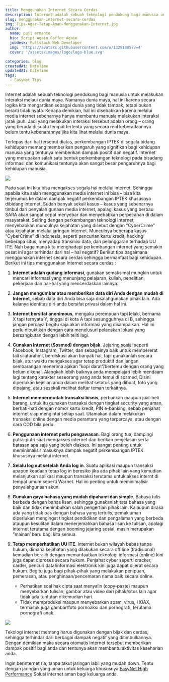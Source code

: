```yaml
---
title: Menggunakan Internet Secara Cerdas
description: Internet adalah sebuah teknologi pendukung bagi manusia untuk melakukan interaksi melaui dunia maya. Namanya dunia maya...
slug: menggunakan-internet-secara-cerdas
img: Tips-Agar-Tetap-Aman-Menggunakan-Internet.jpg
author:
  name: puji ermanto
  bio: Script Again Coffee Again
  jobdesk: Fullstack Web Developer
  img: 'https://avatars.githubusercontent.com/u/13291805?v=4'
  cover: '/assets/images/logo/logo-blue.svg'

categories: blog
createdAt: DateTime
updatedAt: DateTime
tags:
  - EasyNet Tips  
---  
```


Internet adalah sebuah teknologi pendukung bagi manusia untuk melakukan interaksi melaui dunia maya. Namanya dunia maya, hal ini karena secara logika kita mengartikan sebagai dunia yang tidak tampak, tetapi bukan berarti tidak nyata. Kenapa demikian, hal ini disebabkan karena melalui media internet sebenarnya hanya membantu manusia melakukan interaksi jarak jauh. Jadi yang melakukan interaksi tersebut adalah orang – orang yang berada di suatu tempat tertentu yang secara real keberadaannya belum tentu kebenarannya jika kita lihat melalui dunia maya.

Terlepas dari hal tersebut diatas, perkembangan IPTEK di segala bidang kehidupan memang memberikan pengaruh yang signifikan bagi kehidupan manusia yang tentunya memberikan dampak positif dan negatif. Internet yang merupakan salah satu bentuk perkembangan teknologi pada bisadang informasi dan komunikasi tentunya akan sangat besar pengaruhnya bagi kehidupan manusia.  

<img src="https://statik.tempo.co/?id=890982&width=650" class="img-fluid">

Pada saat ini kita bisa mengakses segala hal melalui internet. Sehingga apabila kita salah menggunakan media internet ini bisa – bisa kita terjerumus ke dalam dampak negatif perkembangan IPTEK khususnya dibidang internet. Sudah banyak sekali kasus – kasus yang sebenarnya timbul dari penyalah gunaan media internet, apalagi kasus yang berbau SARA akan sangat cepat menyebar dan menyebabkan perpecahan di dalam masyarakat. Seiring dengan perkembangan teknologi Internet, menyebabkan munculnya kejahatan yang disebut dengan “CyberCrime” atau kejahatan melalui jaringan Internet. Munculnya beberapa kasus “CyberCrime” di Indonesia, seperti pencurian kartu kredit, hacking beberapa situs, menyadap transmisi data, dan pelanggaran terhadap UU ITE. Nah bagaimana kita menghadapi perkembangan internet yang semakin pesat ini agar terhindar dari hal – hal negatif? Berikut tips bagaimana menggunakan internet secara cerdas sehingga bermanfaat bagi kehidupan. Berikut ini  tips menggunakan Internet secara cerdas :  

1. **Internet adalah gudang informasi**, gunakan semaksimal mungkin untuk mencari informasi yang menunjang pelajaran, kuliah, penelitian, pekerjaan dan hal-hal yang mencerdaskan lainnya.  
2. **Jangan mengumbar atau memberikan data diri Anda dengan mudah di Internet**, sebab data diri Anda bisa saja disalahgunakan pihak lain. Ada kalanya identitas diri anda bersifat privasi dalam hal ini.  

3. **Internet bersifat anonimous**, mengaku perempuan tapi lelaki, bernama X tapi ternyata Y, tinggal di kota A tapi sesungguhnya di B, sehingga jangan percaya begitu saja akan informasi yang disampaikan. Hal ini perlu dibuktikan dengan cara menelusuri pelacakan lokasi yang bersangkutan dengan lebih teliti lagi.  

4. **Gunakan Internet (Sosmed) dengan bijak**. Jejaring sosial seperti Facebook, Instagram, Twitter, dan sebagainya baik untuk mempererat tali silaturahmi, berdiskusi akan banyak hal, tapi gunakanlah secara bijak, atur waktu mengakses agar tetap produktif dan jangan sembarangan menerima ajakan ”kopi darat”/bertemu dengan orang yang belum dikenal. Alangkah lebih baiknya anda mempelajari lebih mendaam lagi tentang karakter seseorang yang anda temui di sosmed, Disini diperlukan kejelian anda dalam melihat setatus yang dibuat, foto yang dipajang, atau sesekali melihat daftar teman terkaitnya.  

5. **Internet mempermudah transaksi bisnis**, perbankan maupun jual-beli barang, untuk itu gunakan transaksi dengan tingkat security yang aman, berhati-hati dengan nomor kartu kredit, PIN e-banking, sebab penjahat internet siap mengintai setiap saat. Utamakan dalam melakukan transaksi online dengan media perantara yang terpercaya, atau dengan cara COD bila perlu.  

6. **Penggunaan internet perlu pengawasan**. Bagi orang tua, dampingi putra-putri saat mengakses internet dan berikan penjelasan serta batasan apa saja yang boleh diakses. Ini sangat penting untuk meminimalisir masuknya dampak negatif perkembangan IPTEK khususnya melalui internet.  

7. **Selalu log out setelah Anda log in**. Suatu aplikasi maupun transaksi apapun keadaan tetap log in beresiko jika ada pihak lain yang kemudian melanjutkan aplikasi maupun transaksi terutama untuk akses internt di tempat umum seperti Warnet. Hal ini penting untuk meminimalisir penyalahgunaan akun.  

8. **Gunakan gaya bahasa yang mudah dipahami dan simple**. Bahasa tulis berbeda dengan bahas lisan, sehingga gunakanlah tata bahasa yang baik dan tidak menimbulkan salah pengertian pihak lain. Kalaupun dirasa ada yang tidak pas dengan bahasa yang tertulis, pemakluman diperlukan mengingat tingkat pendidikan dan pengalaman yang berbeda ataupun kesulitan dalam menerjemahkan bahasa lisan ke tulisan, apalagi internet terutama dengan booming jejaring sosial, masih merupakan ”mainan’ baru bagi kita semua.  

9. **Tetap memperhatikan UU ITE**. Internet bukan wilayah bebas tanpa hukum, dimana kejahatan yang dilakukan secara off line (tradisional) kemudian beralih dengan memanfaatkan teknologi informasi (online) kini juga dapat diproses secara hukum. Penjahat cyber seperti cracker, carder, pencuri data/informasi elektronik kini juga dapat dijerat secara hukum. Begitu juga bagi pihak-pihak yang melakukan penipuan, pemerasan, atau penghinaan/pencemaran nama baik secara online.

    - Perhatikan soal hak cipta saat menyalin (copy-paste) maupun menyebarkan tulisan, gambar atau video dari pihak/situs lain agar tidak ada tuntutan dikemudian hari.
    - Tidak memproduksi maupun menyebarkan spam, virus, HOAX, termasuk juga gambar/foto pornoaksi dan pornografi, terutama pornografi anak.  

<img src="https://www.ruangguru.com/hs-fs/hubfs/Young-Americans-are-posting-on-social-media-while-high-and-regretting-it-later-730x410.jpg?width=600&name=Young-Americans-are-posting-on-social-media-while-high-and-regretting-it-later-730x410.jpg" class="img-fluid">  

Tekologi internet memang harus digunakan dengan bijak dan cerdas, sehingga terhindar dari berbagai dampak negatif yang ditimbulkannya. Dengan demikian maka secara otomatis internet tersebut memberikan dampak positif bagi anda dan tentunya akan membantu aktivitas keseharian anda.  

<div class="alert alert-primary" role="alert">
  Ingin berinternet ria, tanpa takut jaringan labil yang mudah down. Tentu dengan jaringan yang aman untuk keluarga khususnya <a href="/packages/ftth/fiber-to-the-home" class="alert-link">EasyNet  High Performance</a> Solusi internet aman bagi keluarga anda.
</div>

